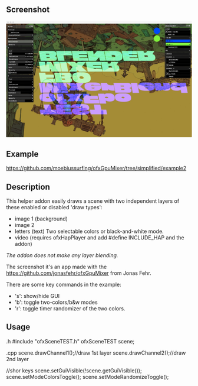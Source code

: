 
## Screenshot
![Alt text](/screenshot.jpeg?raw=true "MoebiusSurfing")


## Example
https://github.com/moebiussurfing/ofxGpuMixer/tree/simplified/example2


## Description
This helper addon easily draws a scene with two independent layers of these enabled or disabled 'draw types':

- image 1 (background)
- image 2
- letters (text) Two selectable colors or black-and-white mode.
- video (requires ofxHapPlayer and add #define INCLUDE_HAP and the addon)

*The addon does not make any layer blending.* 

The screenshot it's an app made with the https://github.com/jonasfehr/ofxGpuMixer from Jonas Fehr.

There are some key commands in the example:

- 's': show/hide GUI
- 'b': toggle two-colors/b&w modes
- 'r': toggle timer randomizer of the two colors. 


## Usage

.h
#include "ofxSceneTEST.h"
ofxSceneTEST scene;

.cpp
scene.drawChannel1();//draw 1st layer
scene.drawChannel2();//draw 2nd layer

//shor keys
scene.setGuiVisible(!scene.getGuiVisible());
scene.setModeColorsToggle();
scene.setModeRandomizeToggle();